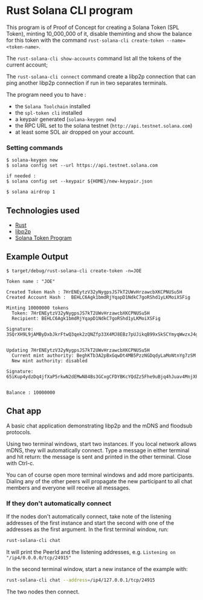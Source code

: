 # Rust Solana CLI program

This program is of Proof of Concept for creating a Solana Token (SPL Token), minting 10_000_000 of it, disable theminting and show the balance for this token with the command `rust-solana-cli create-token --name=<token-name>`.

The `rust-solana-cli show-accounts` command list all the tokens of the current account;

The `rust-solana-cli connect` command create a libp2p connection that can ping another libp2p connection if run in two separates terminals.

The program need you to have : 
- the `Solana Toolchain` installed
- the `spl-token cli` installed
- a keypair generated (`solana-keygen new`)
- the RPC URL set to the solana testnet (`http://api.testnet.solana.com`) 
- at least some SOL air dropped on your account.

### Setting commands
```
$ solana-keygen new
$ solana config set --url https://api.testnet.solana.com

if needed :
$ solana config set --keypair ${HOME}/new-keypair.json

$ solana airdrop 1
```

## Technologies used

- [Rust](https://www.rust-lang.org)
- [libp2p](https://docs.rs/libp2p/latest/libp2p/index.html)
- [Solana Token Program](https://github.com/solana-labs/solana-program-library/tree/master/token)

## Example Output

```
$ target/debug/rust-solana-cli create-token -n=JOE

Token name : "JOE"

Created Token Hash : 7HrENEytzV32yNygpsJS7kT2UWvHrzawcbXKCPNUSu5H
Created Account Hash :  BEHLC6Agk1bmdRjYqapD1NdkC7goRShd1yLKMoiXSFig

Minting 10000000 tokens
  Token: 7HrENEytzV32yNygpsJS7kT2UWvHrzawcbXKCPNUSu5H
  Recipient: BEHLC6Agk1bmdRjYqapD1NdkC7goRShd1yLKMoiXSFig

Signature: 3SQrXH9L9jAMByDxbJkrFtwQ3qek2zQNZfp33X4MJ8EBz7pUJikqB99xSkSCYmyqWwzxJ4gZDCBKz5j62jrD7FN3


Updating 7HrENEytzV32yNygpsJS7kT2UWvHrzawcbXKCPNUSu5H
  Current mint authority: BeghKTb3A2pBxGqwDt4MB5PzzNGDqdyLaMoNtnYg7zSM
  New mint authority: disabled

Signature: 65iKup4ydzDq4jfXaP5rkwN2dEMwN84Bs3GCxgCFDYBKcYQdZz5Fhe9uBjq4hJuav4MnjXPx1XZYamwTExQ2C4UL


Balance : 10000000
```
## Chat app

A basic chat application demonstrating libp2p and the mDNS and floodsub protocols.

Using two terminal windows, start two instances. If you local network allows mDNS,
they will automatically connect. Type a message in either terminal and hit return: the
message is sent and printed in the other terminal. Close with Ctrl-c.

You can of course open more terminal windows and add more participants.
Dialing any of the other peers will propagate the new participant to all
chat members and everyone will receive all messages.

### If they don't automatically connect

If the nodes don't automatically connect, take note of the listening addresses of the first
instance and start the second with one of the addresses as the first argument. In the first
terminal window, run:

```sh
rust-solana-cli chat
```

It will print the PeerId and the listening addresses, e.g. `Listening on
"/ip4/0.0.0.0/tcp/24915"`

In the second terminal window, start a new instance of the example with:

```sh
rust-solana-cli chat --address=/ip4/127.0.0.1/tcp/24915
```

The two nodes then connect.
